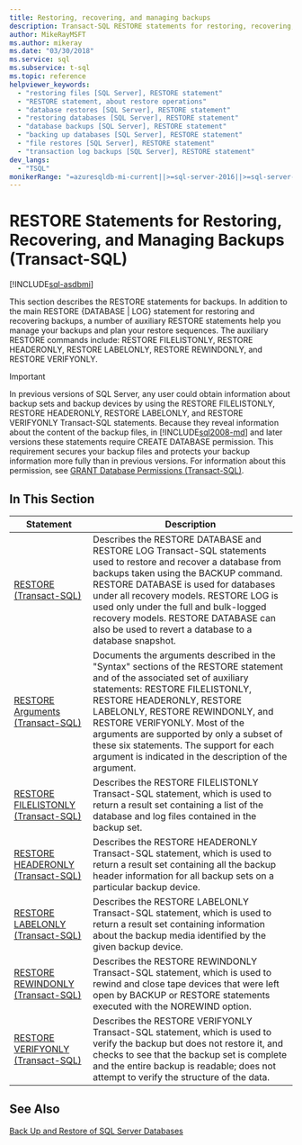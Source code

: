 ```yaml
---
title: Restoring, recovering, and managing backups
description: Transact-SQL RESTORE statements for restoring, recovering, and managing backups.
author: MikeRayMSFT
ms.author: mikeray
ms.date: "03/30/2018"
ms.service: sql
ms.subservice: t-sql
ms.topic: reference
helpviewer_keywords:
  - "restoring files [SQL Server], RESTORE statement"
  - "RESTORE statement, about restore operations"
  - "database restores [SQL Server], RESTORE statement"
  - "restoring databases [SQL Server], RESTORE statement"
  - "database backups [SQL Server], RESTORE statement"
  - "backing up databases [SQL Server], RESTORE statement"
  - "file restores [SQL Server], RESTORE statement"
  - "transaction log backups [SQL Server], RESTORE statement"
dev_langs:
  - "TSQL"
monikerRange: "=azuresqldb-mi-current||>=sql-server-2016||>=sql-server-linux-2017"
---
```

# RESTORE Statements for Restoring, Recovering, and Managing Backups (Transact-SQL)

[!INCLUDE[sql-asdbmi](../../includes/applies-to-version/sql-asdbmi.md)]

  This section describes the RESTORE statements for backups. In addition to the main RESTORE {DATABASE | LOG} statement for restoring and recovering backups, a number of auxiliary RESTORE statements help you manage your backups and plan your restore sequences. The auxiliary RESTORE commands include: RESTORE FILELISTONLY, RESTORE HEADERONLY, RESTORE LABELONLY, RESTORE REWINDONLY, and RESTORE VERIFYONLY.  
  
> [!IMPORTANT]  
>  In previous versions of SQL Server, any user could obtain information about backup sets and backup devices by using the RESTORE FILELISTONLY, RESTORE HEADERONLY, RESTORE LABELONLY, and RESTORE VERIFYONLY Transact-SQL statements. Because they reveal information about the content of the backup files, in [!INCLUDE[sql2008-md](../../includes/sql2008-md.md)] and later versions these statements require CREATE DATABASE permission. This requirement secures your backup files and protects your backup information more fully than in previous versions. For information about this permission, see [GRANT Database Permissions &#40;Transact-SQL&#41;](../../t-sql/statements/grant-database-permissions-transact-sql.md).  
  
## In This Section  
  
|Statement|Description|  
|---------------|-----------------|  
|[RESTORE &#40;Transact-SQL&#41;](../../t-sql/statements/restore-statements-transact-sql.md)|Describes the RESTORE DATABASE and RESTORE LOG Transact-SQL statements used to restore and recover a database from backups taken using the BACKUP command. RESTORE DATABASE is used for databases under all recovery models. RESTORE LOG is used only under the full and bulk-logged recovery models. RESTORE DATABASE can also be used to revert a database to a database snapshot.|  
|[RESTORE Arguments &#40;Transact-SQL&#41;](../../t-sql/statements/restore-statements-arguments-transact-sql.md)|Documents the arguments described in the "Syntax" sections of the RESTORE statement and of the associated set of auxiliary statements: RESTORE FILELISTONLY, RESTORE HEADERONLY, RESTORE LABELONLY, RESTORE REWINDONLY, and RESTORE VERIFYONLY. Most of the arguments are supported by only a subset of these six statements. The support for each argument is indicated in the description of the argument.|  
|[RESTORE FILELISTONLY &#40;Transact-SQL&#41;](../../t-sql/statements/restore-statements-filelistonly-transact-sql.md)|Describes the RESTORE FILELISTONLY Transact-SQL statement, which is used to return a result set containing a list of the database and log files contained in the backup set.|  
|[RESTORE HEADERONLY &#40;Transact-SQL&#41;](../../t-sql/statements/restore-statements-headeronly-transact-sql.md)|Describes the RESTORE HEADERONLY Transact-SQL statement, which is used to return a result set containing all the backup header information for all backup sets on a particular backup device.|  
|[RESTORE LABELONLY &#40;Transact-SQL&#41;](../../t-sql/statements/restore-statements-labelonly-transact-sql.md)|Describes the RESTORE LABELONLY Transact-SQL statement, which is used to return a result set containing information about the backup media identified by the given backup device.|  
|[RESTORE REWINDONLY &#40;Transact-SQL&#41;](../../t-sql/statements/restore-statements-rewindonly-transact-sql.md)|Describes the RESTORE REWINDONLY Transact-SQL statement, which is used to rewind and close tape devices that were left open by BACKUP or RESTORE statements executed with the NOREWIND option.|  
|[RESTORE VERIFYONLY &#40;Transact-SQL&#41;](../../t-sql/statements/restore-statements-verifyonly-transact-sql.md)|Describes the RESTORE VERIFYONLY Transact-SQL statement, which is used to verify the backup but does not restore it, and checks to see that the backup set is complete and the entire backup is readable; does not attempt to verify the structure of the data.|  
  
## See Also  
 [Back Up and Restore of SQL Server Databases](../../relational-databases/backup-restore/back-up-and-restore-of-sql-server-databases.md)  
  
  
